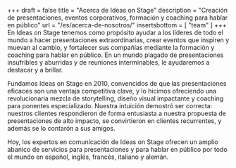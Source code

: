 +++
draft 			= false
title 			= "Acerca de Ideas on Stage"
description		= "Creación de presentaciones, eventos corporativos, formación y coaching para hablar en público"
url 				= "/es/acerca-de-nosotros/"
insertsbottom	= [ "team" ]
+++
En Ideas on Stage tenemos como propósito ayudar a los líderes de todo el mundo a hacer presentaciones extraordinarias, crear eventos que inspiren y muevan al cambio, y fortalecer sus compañías mediante la formación y coaching para hablar en público. En un mundo plagado de presentaciones insufribles y aburridas y de reuniones interminables, le ayudaremos a destacar y a brillar.

Fundamos Ideas on Stage en 2010, convencidos de que las presentaciones eficaces son una ventaja competitiva clave, y lo hicimos ofreciendo una revolucionaria mezcla de storytelling, diseño visual impactante y coaching para ponentes especializado. Nuestra intuición demostró ser correcta: nuestros clientes respondieron de forma entusiasta a nuestra propuesta de presentaciones de alto impacto, se convirtieron en clientes recurrentes, y además se lo contarón a sus amigos.

Hoy, los expertos en comunicación de Ideas on Stage ofrecen un amplio abanico de servicios para presentaciones y para hablar en público por todo el mundo en español, inglés, francés, italiano y alemán.

